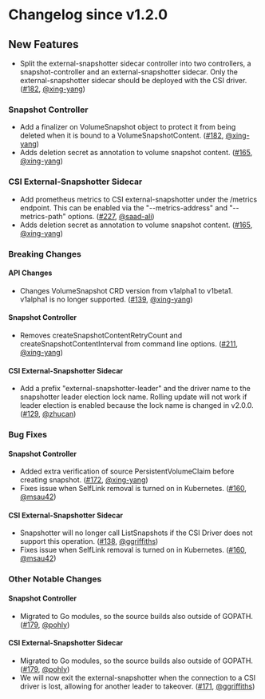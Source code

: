 # Changelog since v1.2.0

## New Features

- Split the external-snapshotter sidecar controller into two controllers, a snapshot-controller and an external-snapshotter sidecar. Only the external-snapshotter sidecar should be deployed with the CSI driver. ([#182](https://github.com/kubernetes-csi/external-snapshotter/pull/182), [@xing-yang](https://github.com/xing-yang))

### Snapshot Controller
- Add a finalizer on VolumeSnapshot object to protect it from being deleted when it is bound to
 a VolumeSnapshotContent. ([#182](https://github.com/kubernetes-csi/external-snapshotter/pull/182), [@xing-yang](https://github.com/xing-yang))
- Adds deletion secret as annotation to volume snapshot content. ([#165](https://github.com/kubernetes-csi/external-snapshotter/pull/165), [@xing-yang](https://github.com/xing-yang))

### CSI External-Snapshotter Sidecar
- Add prometheus metrics to CSI external-snapshotter under the /metrics endpoint. This can be enabled via the "--metrics-address" and "--metrics-path" options. ([#227](https://github.com/kubernetes-csi/external-snapshotter/pull/227), [@saad-ali](https://github.com/saad-ali))
- Adds deletion secret as annotation to volume snapshot content. ([#165](https://github.com/kubernetes-csi/external-snapshotter/pull/165), [@xing-yang](https://github.com/xing-yang))

### Breaking Changes

#### API Changes
- Changes VolumeSnapshot CRD version from v1alpha1 to v1beta1. v1alpha1 is no longer supported. ([#139](https://github.com/kubernetes-csi/external-snapshotter/pull/139), [@xing-yang](https://github.com/xing-yang))

#### Snapshot Controller
- Removes createSnapshotContentRetryCount and createSnapshotContentInterval
  from command line options. ([#211](https://github.com/kubernetes-csi/external-snapshotter/pull/211), [@xing-yang](https://github.com/xing-yang))

#### CSI External-Snapshotter Sidecar
- Add a prefix "external-snapshotter-leader" and the driver name to the snapshotter leader election lock name. Rolling update will not work if leader election is enabled because the lock name is changed in v2.0.0. ([#129](https://github.com/kubernetes-csi/external-snapshotter/pull/129), [@zhucan](https://github.com/zhucan))

### Bug Fixes

#### Snapshot Controller
- Added extra verification of source PersistentVolumeClaim before creating snapshot. ([#172](https://github.com/kubernetes-csi/external-snapshotter/pull/172), [@xing-yang](https://github.com/xing-yang))
- Fixes issue when SelfLink removal is turned on in Kubernetes. ([#160](https://github.com/kubernetes-csi/external-snapshotter/pull/160), [@msau42](https://github.com/msau42))

#### CSI External-Snapshotter Sidecar
- Snapshotter will no longer call ListSnapshots if the CSI Driver does not support this operation. ([#138](https://github.com/kubernetes-csi/external-snapshotter/pull/138), [@ggriffiths](https://github.com/ggriffiths))
- Fixes issue when SelfLink removal is turned on in Kubernetes. ([#160](https://github.com/kubernetes-csi/external-snapshotter/pull/160), [@msau42](https://github.com/msau42))

### Other Notable Changes

#### Snapshot Controller
- Migrated to Go modules, so the source builds also outside of GOPATH. ([#179](https://github.com/kubernetes-csi/external-snapshotter/pull/179), [@pohly](https://github.com/pohly))

#### CSI External-Snapshotter Sidecar
- Migrated to Go modules, so the source builds also outside of GOPATH. ([#179](https://github.com/kubernetes-csi/external-snapshotter/pull/179), [@pohly](https://github.com/pohly))
- We will now exit the external-snapshotter when the connection to a CSI driver is lost, allowing for another leader to takeover. ([#171](https://github.com/kubernetes-csi/external-snapshotter/pull/171), [@ggriffiths](https://github.com/ggriffiths))
